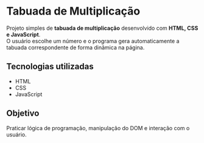 # Tabuada de Multiplicação

Projeto simples de **tabuada de multiplicação** desenvolvido com **HTML, CSS e JavaScript**.  
O usuário escolhe um número e o programa gera automaticamente a tabuada correspondente de forma dinâmica na página.

## Tecnologias utilizadas
- HTML  
- CSS  
- JavaScript  

## Objetivo
Praticar lógica de programação, manipulação do DOM e interação com o usuário.
